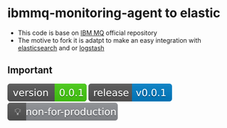 # ibmmq-monitoring-agent to elastic

- This code is base on [IBM MQ](https://github.com/ibm-messaging/mq-metric-samples) official repository
- The motive to fork it is adatpt to make an easy integration with [elasticsearch](https://www.elastic.co/es/elasticsearch/) and or [logstash](https://www.elastic.co/es/logstash)

## Important
![Version](https://raw.githubusercontent.com/ocuil/assets/main/img/version.svg)
![GitHub Release](https://raw.githubusercontent.com/ocuil/assets/main/img/release.svg)
![Implementations](https://raw.githubusercontent.com/ocuil/assets/main/img/non-for-production.svg)